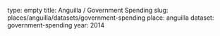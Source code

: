 type: empty
title: Anguilla / Government Spending
slug: places/anguilla/datasets/government-spending
place: anguilla
dataset: government-spending
year: 2014
